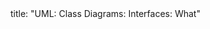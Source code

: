 <frontmatter>
title: "UML: Class Diagrams: Interfaces: What"
</frontmatter>

<include src="index-body.md" boilerplate />
